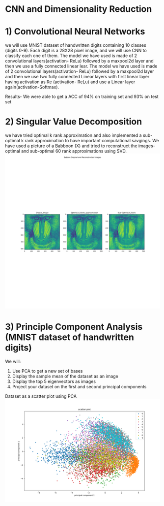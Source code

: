 # CNN and Dimensionality Reduction

# 1) Convolutional Neural Networks
we will use MNIST dataset of handwritten digits containing 10 classes (digits 0-9). Each digit is a 28X28 pixel image, and we will use CNN to classify each one of them. 
The model we have used is made of 2 convolutional layers(activation- ReLu) followed by a maxpool2d layer and then we use a fully connected linear lear. 
The model we have used is made of 2 convolutional layers(activation- ReLu) followed by a maxpool2d layer and then we use two fully connected Linear layers with first linear layer having activation as Re (activation- ReLu) and use a Linear layer again(activation-Softmax).

Results- 
We were able to get a ACC of 94% on training set and 93% on test set 



# 2) Singular Value Decomposition
we have tried optimal k rank approximation and also implemented a sub-optimal k rank approximation to have important computational savgings. 
We have used a picture of a Babboon (X) and tried to reconstruct the images- optimal  and sub-optimal 60 rank approximations using SVD. 
![images](https://github.com/ritwikbagga/CNN_and_Dimensionality_Reduction/blob/master/Figures/Reconstructed_Images.png)

  
  
# 3) Principle Component Analysis (MNIST dataset of handwritten digits)
We will: 
1) Use PCA to get a new set of bases
2) Display the sample mean of the dataset as an image
3) Display the top 5 eigenvectors as images
4) Project your dataset on the first and second principal components 

Dataset as a scatter plot using PCA
![Scatter plot](https://github.com/ritwikbagga/CNN_and_Dimensionality_Reduction/blob/master/Figures/Q3.4_scatterPlot.png)
